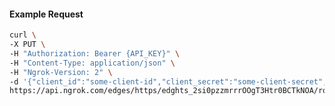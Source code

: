 <!-- Code generated for API Clients. DO NOT EDIT. -->

#### Example Request

```bash
curl \
-X PUT \
-H "Authorization: Bearer {API_KEY}" \
-H "Content-Type: application/json" \
-H "Ngrok-Version: 2" \
-d '{"client_id":"some-client-id","client_secret":"some-client-secret","enabled":true,"issuer":"https://accounts.google.com","scopes":["profile"]}' \
https://api.ngrok.com/edges/https/edghts_2si0pzzmrrrOOgT3Htr0BCTkNOA/routes/edghtsrt_2si0q173EIdjNZa7wYJXkAvhq4D/oidc
```
